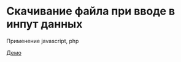 #  Скачивание файла при вводе в инпут данных
Применение javascript, php 

[Демо](https://artemtolmachev.github.io/fetch/)
